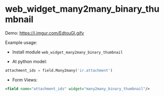 # web_widget_many2many_binary_thumbnail

Demo: https://i.imgur.com/EdtouGl.gifv

Example usage:

- Install module `web_widget_many2many_binary_thumbnail`

- At python model:

```python
attachment_ids = field.Many2many('ir.attachment')
```

- Form Views:

```xml
<field name="attachment_ids" widget="many2many_binary_thumbnail"/>
```
